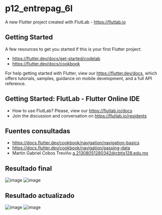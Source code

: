 # p12_entrepag_6I

A new Flutter project created with FlutLab - https://flutlab.io

## Getting Started

A few resources to get you started if this is your first Flutter project:

- https://flutter.dev/docs/get-started/codelab
- https://flutter.dev/docs/cookbook

For help getting started with Flutter, view our
https://flutter.dev/docs, which offers tutorials,
samples, guidance on mobile development, and a full API reference.

## Getting Started: FlutLab - Flutter Online IDE

- How to use FlutLab? Please, view our https://flutlab.io/docs
- Join the discussion and conversation on https://flutlab.io/residents


## Fuentes consultadas
- https://docs.flutter.dev/cookbook/navigation/navigation-basics
- https://docs.flutter.dev/cookbook/navigation/passing-data
- Martin Gabriel Cobos Treviño a.21308051280342@cbtis128.edu.mx

## Resultado final
![image](https://github.com/CobosTrevinoMartinGabriel/p11-screen2screen-6i/assets/143775254/451ff455-dcb4-4263-bbef-ab4c340e3fbd)
![image](https://github.com/CobosTrevinoMartinGabriel/p11-screen2screen-6i/assets/143775254/45bb6591-70b4-4a49-8055-4365fe1b260a)

## Resultado actualizado
![image](https://github.com/CobosTrevinoMartinGabriel/p11-screen2screen-6i/assets/143775254/c13de2b7-769d-4eeb-9878-8b9aa0c39fa4)
![image](https://github.com/CobosTrevinoMartinGabriel/p11-screen2screen-6i/assets/143775254/86818f19-e7ce-4e1b-bd7c-04b2b691f79d)



